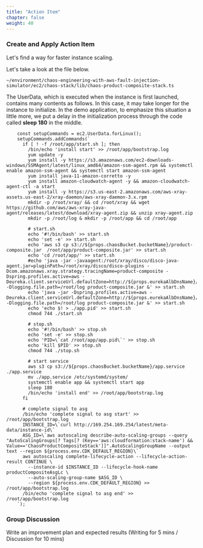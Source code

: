 ```yaml
---
title: "Action Item"
chapter: false
weight: 40
---
```


### Create and Apply Action Item
Let's find a way for faster instance scaling. 

Let's take a look at the file below. 
```
~/environment/chaos-engineering-with-aws-fault-injection-simulator/ec2/chaos-stack/lib/chaos-product-composite-stack.ts
```
The UserData, which is executed when the instance is first launched, contains many contents as follows. In this case, it may take longer for the instance to initialize.
In the demo application, to emphasize this situation a little more, we put a delay in the initialization process through the code called **sleep 180** in the middle. 
```
    const setupCommands = ec2.UserData.forLinux();
    setupCommands.addCommands(`
      if [ ! -f /root/app/start.sh ]; then
        /bin/echo 'install start' >> /root/app/bootstrap.log
        yum update -y
        yum install -y https://s3.amazonaws.com/ec2-downloads-windows/SSMAgent/latest/linux_amd64/amazon-ssm-agent.rpm && systemctl enable amazon-ssm-agent && systemctl start amazon-ssm-agent
        yum install java-11-amazon-corretto -y
        yum install amazon-cloudwatch-agent -y && amazon-cloudwatch-agent-ctl -a start
        yum install -y https://s3.us-east-2.amazonaws.com/aws-xray-assets.us-east-2/xray-daemon/aws-xray-daemon-3.x.rpm
        mkdir -p /root/xray/ && cd /root/xray && wget https://github.com/aws/aws-xray-java-agent/releases/latest/download/xray-agent.zip && unzip xray-agent.zip
        mkdir -p /root/log & mkdir -p /root/app && cd /root/app
      
        # start.sh
        echo '#!/bin/bash' >> start.sh
        echo 'set -e' >> start.sh
        echo 'aws s3 cp s3://${props.chaosBucket.bucketName}/product-composite.jar  /root/app/product-composite.jar' >> start.sh
        echo 'cd /root/app/' >> start.sh
        #echo 'java -jar -javaagent:/root/xray/disco/disco-java-agent.jar=pluginPath=/root/xray/disco/disco-plugins -Dcom.amazonaws.xray.strategy.tracingName=product-composite -Dspring.profiles.active=aws -Deureka.client.serviceUrl.defaultZone=http://${props.eurekaAlbDnsName}/eureka/ -Dlogging.file.path=/root/log product-composite.jar &' >> start.sh
        echo 'java -jar -Dspring.profiles.active=aws -Deureka.client.serviceUrl.defaultZone=http://${props.eurekaAlbDnsName}/eureka/ -Dlogging.file.path=/root/log product-composite.jar &' >> start.sh
        echo 'echo $! > ./app.pid' >> start.sh
        chmod 744 ./start.sh
        
        # stop.sh
        echo '#!/bin/bash' >> stop.sh
        echo 'set -e' >> stop.sh
        echo 'PID=\`cat /root/app/app.pid\`' >> stop.sh
        echo 'kill $PID' >> stop.sh
        chmod 744 ./stop.sh
        
        # start service
        aws s3 cp s3://${props.chaosBucket.bucketName}/app.service  ./app.service
        mv ./app.service /etc/systemd/system/
        systemctl enable app && systemctl start app
        sleep 180
        /bin/echo 'install end' >> /root/app/bootstrap.log
      fi
      
      # complete signal to asg
      /bin/echo 'complete signal to asg start' >> /root/app/bootstrap.log
      INSTANCE_ID=\`curl http://169.254.169.254/latest/meta-data/instance-id\`
      ASG_ID=\`aws autoscaling describe-auto-scaling-groups --query "AutoScalingGroups[? Tags[? (Key=='aws:cloudformation:stack-name') && Value=='ChaosProductCompositeStack']]".AutoScalingGroupName --output text --region ${process.env.CDK_DEFAULT_REGION}\`
      aws autoscaling complete-lifecycle-action --lifecycle-action-result CONTINUE \
        --instance-id $INSTANCE_ID --lifecycle-hook-name productCompositeAsgLc \
        --auto-scaling-group-name $ASG_ID \
        --region ${process.env.CDK_DEFAULT_REGION} >> /root/app/bootstrap.log
      /bin/echo 'complete signal to asg end' >> /root/app/bootstrap.log
    `);
```

### Group Discussion

Write an improvement plan and expected results (Writing for 5 mins / Discussion for 10 mins)
